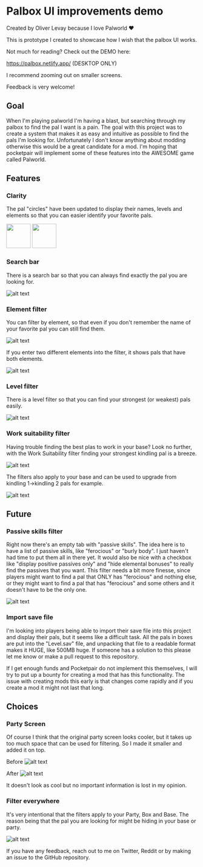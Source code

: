 # Palbox UI improvements demo

Created by Oliver Levay because I love Palworld ❤️

This is prototype I created to showcase how I wish that the palbox UI works.

Not much for reading? Check out the DEMO here:

https://palbox.netlify.app/ (DESKTOP ONLY)

I recommend zooming out on smaller screens.

Feedback is very welcome!

## Goal

When I'm playing palworld I'm having a blast, but searching through my palbox to find the pal I want is a pain. The goal with this project was to create a system that makes it as easy and intuitive as possible to find the pals I'm looking for. Unfortunately I don't know anything about modding otherwise this would be a great candidate for a mod. I'm hoping that pocketpair will implement some of these features into the AWESOME game called Palworld.

## Features

### Clarity

The pal "circles" have been updated to display their names, levels and elements so that you can easier identify your favorite pals.

<img
 height="64"
 src="https://palbox.netlify.app/readme/foxsparks.png" />
<img
 height="64"
 src="https://palbox.netlify.app/readme/jormun.png" />

### Search bar

There is a search bar so that you can always find exactly the pal you are looking for.

![alt text](https://palbox.netlify.app/readme/search.png)

### Element filter

You can filter by element, so that even if you don't remember the name of your favorite pal you can still find them.

![alt text](https://palbox.netlify.app/readme/elements1.png)

If you enter two different elements into the filter, it shows pals that have both elements.

![alt text](https://palbox.netlify.app/readme/elements2.png)

### Level filter

There is a level filter so that you can find your strongest (or weakest) pals easily.

![alt text](https://palbox.netlify.app/readme/image.png)

### Work suitability filter

Having trouble finding the best plas to work in your base? Look no further, with the Work Suitability filter finding your strongest kindling pal is a breeze. 

![alt text](https://palbox.netlify.app/readme/image-1.png)

The filters also apply to your base and can be used to upgrade from kindling 1->kindling 2 pals for example.

![alt text](https://palbox.netlify.app/readme/image-2.png)

## Future

### Passive skills filter

Right now there's an empty tab with "passive skills". The idea here is to have a list of passive skills, like "ferocious" or "burly body". I just haven't had time to put them all in there yet. It would also be nice with a checkbox like "display positive passives only" and "hide elemental bonuses" to really find the passives that you want. This filter needs a bit more finesse, since players might want to find a pal that ONLY has "ferocious" and nothing else, or they might want to find a pal that has "ferocious" and some others and it doesn't have to be the only one. 

![alt text](https://palbox.netlify.app/readme/image-3.png)

### Import save file

I'm looking into players being able to import their save file into this project and display their pals, but it seems like a difficult task. All the pals in boxes are put into the "Level.sav" file, and unpacking that file to a readable format makes it HUGE, like 500MB huge. If someone has a solution to this please let me know or make a pull request to this repository.

If I get enough funds and Pocketpair do not implement this themselves, I will try to put up a bounty for creating a mod that has this functionality. The issue with creating mods this early is that changes come rapidly and if you create a mod it might not last that long.

## Choices

### Party Screen

Of course I think that the original party screen looks cooler, but it takes up too much space that can be used for filtering. So I made it smaller and added it on top.

Before
![alt text](https://palbox.netlify.app/readme/image-4.png)

After
![alt text](https://palbox.netlify.app/readme/image-5.png)

It doesn't look as cool but no important information is lost in my opinion.

### Filter everywhere

It's very intentional that the filters apply to your Party, Box and Base. The reason being that the pal you are looking for might be hiding in your base or party. 

![alt text](https://palbox.netlify.app/readme/image-6.png)

If you have any feedback, reach out to me on Twitter, Reddit or by making an issue to the GitHub repository.